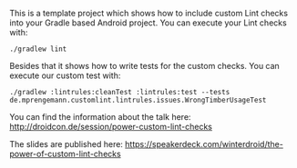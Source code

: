 This is a template project which shows how to include custom Lint checks into your Gradle based Android project.
You can execute your Lint checks with:

```
./gradlew lint
```

Besides that it shows how to write tests for the custom checks.
You can execute our custom test with:

```
./gradlew :lintrules:cleanTest :lintrules:test --tests de.mprengemann.customlint.lintrules.issues.WrongTimberUsageTest
```

You can find the information about the talk here:
http://droidcon.de/session/power-custom-lint-checks

The slides are published here:
https://speakerdeck.com/winterdroid/the-power-of-custom-lint-checks
